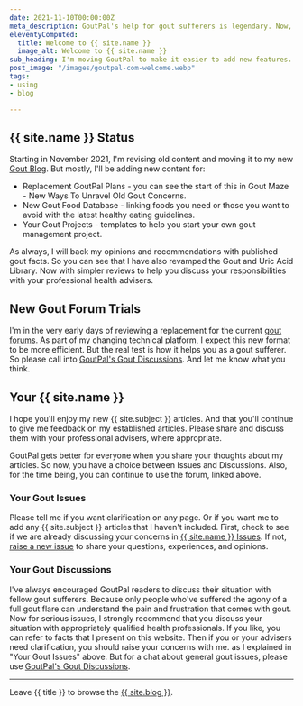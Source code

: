 ```yaml
---
date: 2021-11-10T00:00:00Z
meta_description: GoutPal's help for gout sufferers is legendary. Now, it's even better and easier. Checkout new ways to manage gouty arthritis.
eleventyComputed:
  title: Welcome to {{ site.name }}
  image_alt: Welcome to {{ site.name }}
sub_heading: I'm moving GoutPal to make it easier to add new features. See what's new to help your gout.
post_image: "/images/goutpal-com-welcome.webp"
tags:
- using
- blog

---
```

## {{ site.name }} Status

Starting in November 2021, I'm revising old content and moving it to my new [Gout Blog](/blog/). But mostly, I'll be adding new content for:

* Replacement GoutPal Plans - you can see the start of this in Gout Maze - New Ways To Unravel Old Gout Concerns.
* New Gout Food Database - linking foods you need or those you want to avoid with the latest healthy eating guidelines.
* Your Gout Projects - templates to help you start your own gout management project.

As always, I will back my opinions and recommendations with published gout facts. So you can see that I have also revamped the Gout and Uric Acid Library. Now with simpler reviews to help you discuss your responsibilities with your professional health advisers.

## New Gout Forum Trials

I'm in the very early days of reviewing a replacement for the current <a href="https://goutpal.net/forums/">gout forums</a>. As part of my changing technical platform, I expect this new format to be more efficient. But the real test is how it helps you as a gout sufferer. So please call into <a href="{{ site.social_links.github }}discussions">GoutPal's Gout Discussions</a>. And let me know what you think.

## Your {{ site.name }}

I hope you'll enjoy my new {{ site.subject }} articles. And that you'll continue to give me feedback on my established articles. Please share and discuss them with your professional advisers, where appropriate.

GoutPal gets better for everyone when you share your thoughts about my articles. So now, you have a choice between Issues and Discussions. Also, for the time being, you can continue to use the forum, linked above.

### Your Gout Issues

Please tell me if you want clarification on any page. Or if you want me to add any {{ site.subject }} articles that I haven't included. First, check to see if we are already discussing your concerns in <a href="{{ site.social_links.github }}issues">{{ site.name }} Issues</a>. If not, <a href="{{ site.social_links.github }}issues/new/choose">raise a new issue</a> to share your questions, experiences, and opinions.

### Your Gout Discussions

I've always encouraged GoutPal readers to discuss their situation with fellow gout sufferers. Because only people who've suffered the agony of a full gout flare can understand the pain and frustration that comes with gout. Now for serious issues, I strongly recommend that you discuss your situation with appropriately qualified health professionals. If you like, you can refer to facts that I present on this website. Then if you or your advisers need clarification, you should raise your concerns with me. as I explained in "Your Gout Issues" above. But for a chat about general gout issues, please use  <a href="{{ site.social_links.github }}discussions">GoutPal's Gout Discussions</a>.

***

Leave {{ title }} to browse the <a href="/blog">{{ site.blog }}</a>.
